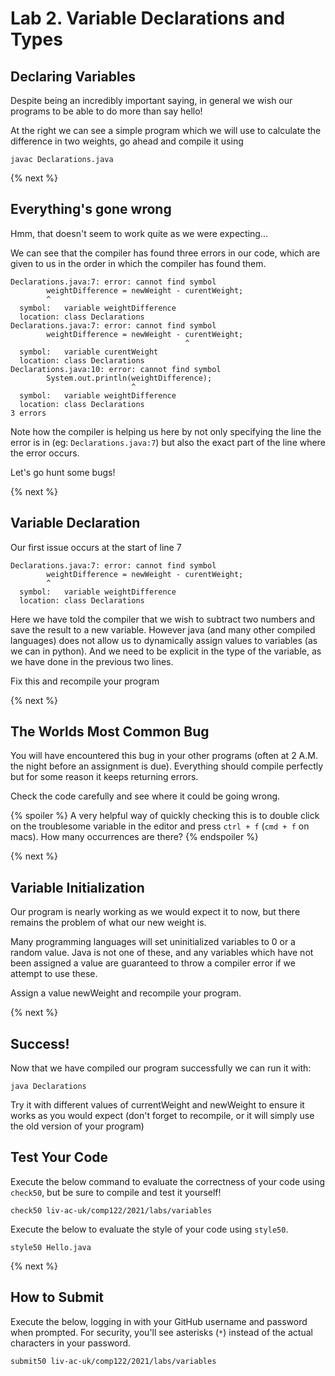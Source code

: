 # Lab 2. Variable Declarations and Types

## Declaring Variables

Despite being an incredibly important saying, in general we wish our programs to be able to do more than say hello!

At the right we can see a simple program which we will use to calculate the difference in two weights, go ahead and compile it using 

```
javac Declarations.java
```

{% next %}

## Everything's gone wrong

Hmm, that doesn't seem to work quite as we were expecting...

We can see that the compiler has found three errors in our code, which are given to us in the order in which the compiler has found them.

```
Declarations.java:7: error: cannot find symbol
        weightDifference = newWeight - curentWeight;
        ^
  symbol:   variable weightDifference
  location: class Declarations
Declarations.java:7: error: cannot find symbol
        weightDifference = newWeight - curentWeight;
                                       ^
  symbol:   variable curentWeight
  location: class Declarations
Declarations.java:10: error: cannot find symbol
        System.out.println(weightDifference); 
                           ^
  symbol:   variable weightDifference
  location: class Declarations
3 errors
```

Note how the compiler is helping us here by not only specifying the line the error is in (eg: ```Declarations.java:7```) but also the exact part of the line where the error occurs.

Let's go hunt some bugs!

{% next %}

## Variable Declaration

Our first issue occurs at the start of line 7

```
Declarations.java:7: error: cannot find symbol
        weightDifference = newWeight - curentWeight;
        ^
  symbol:   variable weightDifference
  location: class Declarations
```

Here we have told the compiler that we wish to subtract two numbers and save the result to a new variable. However java (and many other compiled languages) does not allow us to dynamically assign values to variables (as we can in python). And we need to be explicit in the type of the variable, as we have done in the previous two lines.

Fix this and recompile your program

{% next %}

## The Worlds Most Common Bug

You will have encountered this bug in your other programs (often at 2 A.M. the night before an assignment is due). Everything should compile perfectly but for some reason it keeps returning errors.

Check the code carefully and see where it could be going wrong. 

{% spoiler %}
A very helpful way of quickly checking this is to double click on the troublesome variable in the editor and press ```ctrl + f``` (```cmd + f``` on macs). How many occurrences are there?
{% endspoiler %}

{% next %}

## Variable Initialization

Our program is nearly working as we would expect it to now, but there remains the problem of what our new weight is.

Many programming languages will set uninitialized variables to 0 or a random value. Java is not one of these, and any variables which have not been assigned a value are guaranteed to throw a compiler error if we attempt to use these.

Assign a value newWeight and recompile your program.

{% next %}

## Success!

Now that we have compiled our program successfully we can run it with:

```
java Declarations
```

Try it with different values of currentWeight and newWeight to ensure it works as you would expect (don't forget to recompile, or it will simply use the old version of your program)

## Test Your Code

Execute the below command to evaluate the correctness of your code using `check50`, but be sure to compile and test it yourself!

```
check50 liv-ac-uk/comp122/2021/labs/variables
```

Execute the below to evaluate the style of your code using `style50`.

```
style50 Hello.java
```

{% next %}

## How to Submit

Execute the below, logging in with your GitHub username and password when prompted. For security, you'll see asterisks (`*`) instead of the actual characters in your password.

```
submit50 liv-ac-uk/comp122/2021/labs/variables
```
